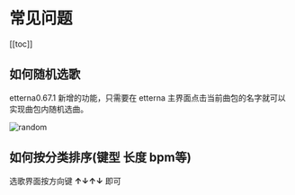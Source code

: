 # 常见问题

[[toc]]

## 如何随机选歌

etterna0.67.1 新增的功能，只需要在 etterna 主界面点击当前曲包的名字就可以实现曲包内随机选曲。

<img :src="$withBase('/zhs/random.png')" alt="random">

## 如何按分类排序(键型 长度 bpm等)

选歌界面按方向键 **↑↓↑↓** 即可

